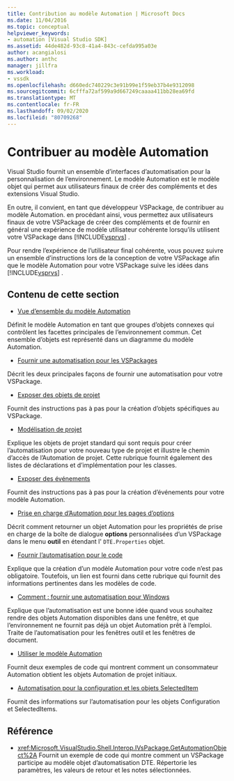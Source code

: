 ```yaml
---
title: Contribution au modèle Automation | Microsoft Docs
ms.date: 11/04/2016
ms.topic: conceptual
helpviewer_keywords:
- automation [Visual Studio SDK]
ms.assetid: 44de482d-93c8-41a4-843c-cefda995a03e
author: acangialosi
ms.author: anthc
manager: jillfra
ms.workload:
- vssdk
ms.openlocfilehash: d660edc740229c3e91b99e1f59eb37b4e9312098
ms.sourcegitcommit: 6cfffa72af599a9d667249caaaa411bb28ea69fd
ms.translationtype: MT
ms.contentlocale: fr-FR
ms.lasthandoff: 09/02/2020
ms.locfileid: "80709268"
---
```

# <a name="contribute-to-the-automation-model"></a>Contribuer au modèle Automation
Visual Studio fournit un ensemble d’interfaces d’automatisation pour la personnalisation de l’environnement. Le modèle Automation est le modèle objet qui permet aux utilisateurs finaux de créer des compléments et des extensions Visual Studio.

 En outre, il convient, en tant que développeur VSPackage, de contribuer au modèle Automation. en procédant ainsi, vous permettez aux utilisateurs finaux de votre VSPackage de créer des compléments et de fournir en général une expérience de modèle utilisateur cohérente lorsqu’ils utilisent votre VSPackage dans [!INCLUDE[vsprvs](../../code-quality/includes/vsprvs_md.md)] .

 Pour rendre l’expérience de l’utilisateur final cohérente, vous pouvez suivre un ensemble d’instructions lors de la conception de votre VSPackage afin que le modèle Automation pour votre VSPackage suive les idées dans [!INCLUDE[vsprvs](../../code-quality/includes/vsprvs_md.md)] .

## <a name="in-this-section"></a>Contenu de cette section
- [Vue d’ensemble du modèle Automation](../../extensibility/internals/automation-model-overview.md)

 Définit le modèle Automation en tant que groupes d’objets connexes qui contrôlent les facettes principales de l’environnement commun. Cet ensemble d’objets est représenté dans un diagramme du modèle Automation.

- [Fournir une automatisation pour les VSPackages](../../extensibility/internals/providing-automation-for-vspackages.md)

 Décrit les deux principales façons de fournir une automatisation pour votre VSPackage.

- [Exposer des objets de projet](../../extensibility/internals/exposing-project-objects.md)

 Fournit des instructions pas à pas pour la création d’objets spécifiques au VSPackage.

- [Modélisation de projet](../../extensibility/internals/project-modeling.md)

 Explique les objets de projet standard qui sont requis pour créer l’automatisation pour votre nouveau type de projet et illustre le chemin d’accès de l’Automation de projet. Cette rubrique fournit également des listes de déclarations et d’implémentation pour les classes.

- [Exposer des événements](../../extensibility/internals/exposing-events-in-the-visual-studio-sdk.md)

 Fournit des instructions pas à pas pour la création d’événements pour votre modèle Automation.

- [Prise en charge d’Automation pour les pages d’options](../../extensibility/internals/automation-support-for-options-pages.md)

 Décrit comment retourner un objet Automation pour les propriétés de prise en charge de la boîte de dialogue **options** personnalisées d’un VSPackage dans le menu **outil** en étendant l' `DTE.Properties` objet.

- [Fournir l’automatisation pour le code](../../extensibility/internals/providing-automation-for-code.md)

 Explique que la création d’un modèle Automation pour votre code n’est pas obligatoire. Toutefois, un lien est fourni dans cette rubrique qui fournit des informations pertinentes dans les modèles de code.

- [Comment : fournir une automatisation pour Windows](../../extensibility/internals/how-to-provide-automation-for-windows.md)

 Explique que l’automatisation est une bonne idée quand vous souhaitez rendre des objets Automation disponibles dans une fenêtre, et que l’environnement ne fournit pas déjà un objet Automation prêt à l’emploi. Traite de l’automatisation pour les fenêtres outil et les fenêtres de document.

- [Utiliser le modèle Automation](../../extensibility/internals/using-the-automation-model.md)

 Fournit deux exemples de code qui montrent comment un consommateur Automation obtient les objets Automation de projet initiaux.

- [Automatisation pour la configuration et les objets SelectedItem](../../extensibility/internals/automation-for-configuration-and-selecteditem-objects.md)

 Fournit des informations sur l’automatisation pour les objets Configuration et SelectedItems.

## <a name="reference"></a>Référence
- <xref:Microsoft.VisualStudio.Shell.Interop.IVsPackage.GetAutomationObject%2A> Fournit un exemple de code qui montre comment un VSPackage participe au modèle objet d’automatisation DTE. Répertorie les paramètres, les valeurs de retour et les notes sélectionnées.
